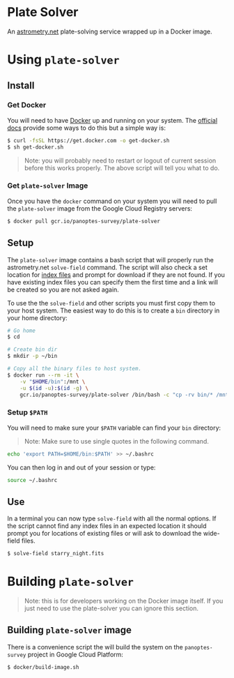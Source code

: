 Plate Solver
============

An [astrometry.net](http://astrometry.net/) plate-solving service wrapped up in a Docker
image.

# Using `plate-solver`

## Install

### Get Docker
You will need to have [Docker](https://www.docker.com) up and running on your system.
The [official docs](https://www.docker.com/get-started) provide some ways to do this
but a simple way is:

```bash
$ curl -fsSL https://get.docker.com -o get-docker.sh
$ sh get-docker.sh
```

> Note: you will probably need to restart or logout of current session before this
works properly. The above script will tell you what to do.

### Get `plate-solver` Image

Once you have the `docker` command on your system you will need to pull the `plate-solver`
image from the Google Cloud Registry servers:

```bash
$ docker pull gcr.io/panoptes-survey/plate-solver
```

## Setup

The `plate-solver` image contains a bash script that will properly run the astrometry.net
`solve-field` command.  The script will also check a set location for
[index files](http://astrometry.net/doc/readme.html#getting-index-files) and prompt
for download if they are not found. If you have existing index files you can specify
them the first time and a link will be created so you are not asked again.

To use the the `solve-field` and other scripts you must first copy them to your host system.
The easiest way to do this is to create a `bin` directory in your home directory:

```bash
# Go home
$ cd

# Create bin dir
$ mkdir -p ~/bin

# Copy all the binary files to host system.
$ docker run --rm -it \
    -v "$HOME/bin":/mnt \
    -u $(id -u):$(id -g) \
    gcr.io/panoptes-survey/plate-solver /bin/bash -c "cp -rv bin/* /mnt/"
```

### Setup `$PATH`

You will need to make sure your `$PATH` variable can find your `bin` directory:

> Note: Make sure to use single quotes in the following command.

```bash
echo 'export PATH=$HOME/bin:$PATH' >> ~/.bashrc
```

You can then log in and out of your session or type:

```bash
source ~/.bashrc
```

## Use

In a terminal you can now type `solve-field` with all the normal options. If the
script cannot find any index files in an expected location it should prompt you
for locations of existing files or will ask to download the wide-field files.

```bash
$ solve-field starry_night.fits
```

# Building `plate-solver`

> Note: this is for developers working on the Docker image itself. If you just need
to use the plate-solver you can ignore this section.

## Building `plate-solver` image

There is a convenience script the will build the system on the `panoptes-survey` project
in Google Cloud Platform:

```bash
$ docker/build-image.sh
```
